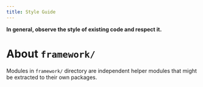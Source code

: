 ```yaml
---
title: Style Guide
---
```


**In general, observe the style of existing code and respect it.**

# About `framework/`

Modules in `framework/` directory are independent helper modules
that might be extracted to their own packages.

